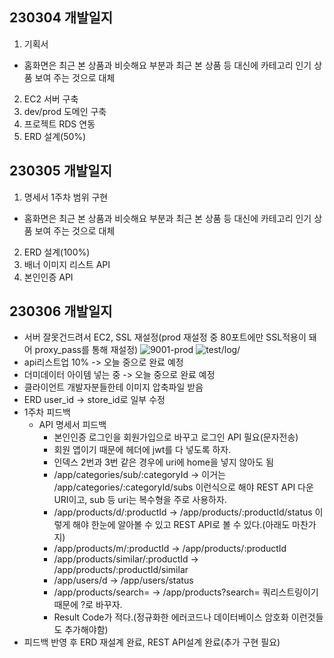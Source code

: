 ## 230304 개발일지
1. 기획서
  + 홈화면은 최근 본 상품과 비슷해요 부분과 최근 본 상품 등 대신에 카테고리 인기 상품 보여 주는 것으로 대체
2. EC2 서버 구축
3. dev/prod 도메인 구축
4. 프로젝트 RDS 연동
5. ERD 설계(50%)

## 230305 개발일지
1. 명세서 1주차 범위 구현
  + 홈화면은 최근 본 상품과 비슷해요 부분과 최근 본 상품 등 대신에 카테고리 인기 상품 보여 주는 것으로 대체
2. ERD 설계(100%)
3. 배너 이미지 리스트 API
4. 본인인증 API


## 230306 개발일지
* 서버 잘못건드려서 EC2, SSL 재설정(prod 재설정 중 80포트에만 SSL적용이 돼어 proxy_pass를 통해 재설정)
![9001-prod](https://user-images.githubusercontent.com/84388081/222973065-ce022b1d-c8da-4edc-bcd1-9e6021701023.png)
![test/log/](https://user-images.githubusercontent.com/84388081/222973151-a6be3cfe-bb3d-4362-aeb8-f62bdef9a185.png)
* api리스트업 10% -> 오늘 중으로 완료 예정
* 더미데이터 아이템 넣는 중 -> 오늘 중으로 완료 예정
* 클라이언트 개발자분들한테 이미지 압축파일 받음
* ERD user_id -> store_id로 일부 수정
* 1주차 피드백
  + API 명세서 피드백
    - 본인인증 로그인을 회원가입으로 바꾸고 로그인 API 필요(문자전송)
    - 회원 앱이기 때문에 헤더에 jwt를 다 넣도록 하자.
    - 인덱스 2번과 3번 같은 경우에 uri에 home을 넣지 않아도 됨
    - /app/categories/sub/:categoryId -> 이거는 /app/categories/:categoryId/subs 이런식으로 해야 REST API 다운 URI이고, sub 등 uri는 복수형을 주로 사용하자.
    - /app/products/d/:productId -> /app/products/:productId/status 이렇게 해야 한눈에 알아볼 수 있고 REST API로 볼 수 있다.(아래도 마찬가지)
    - /app/products/m/:productId -> /app/products/:productId
    - /app/products/similar/:productId -> /app/products/:productId/similar
    - /app/users/d -> /app/users/status
    - /app/products/search= -> /app/products?search= 쿼리스트링이기 때문에 ?로 바꾸자.
    - Result Code가 적다.(정규화한 에러코드나 데이터베이스 암호화 이런것들도 추가해야함)
* 피드백 반영 후 ERD 재설계 완료, REST API설계 완료(추가 구현 필요)


